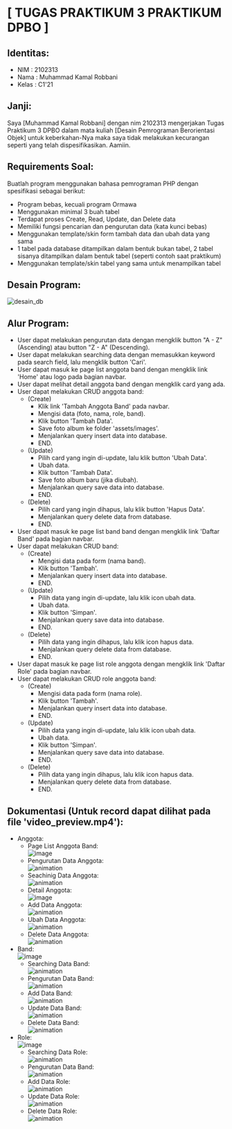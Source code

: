 # [ TUGAS PRAKTIKUM 3 PRAKTIKUM DPBO ]

## Identitas:
- NIM   : 2102313
- Nama  : Muhammad Kamal Robbani
- Kelas : C1'21

## Janji:
Saya [Muhammad Kamal Robbani] dengan nim 2102313 mengerjakan Tugas Praktikum 3 DPBO dalam mata kuliah 
[Desain Pemrograman Berorientasi Objek] untuk keberkahan-Nya maka saya tidak melakukan 
kecurangan seperti yang telah dispesifikasikan. Aamiin.

## Requirements Soal:
Buatlah program menggunakan bahasa pemrograman PHP dengan spesifikasi sebagai berikut:
- Program bebas, kecuali program Ormawa
- Menggunakan minimal 3 buah tabel
- Terdapat proses Create, Read, Update, dan Delete data
- Memiliki fungsi pencarian dan pengurutan data (kata kunci bebas)
- Menggunakan template/skin form tambah data dan ubah data yang sama
- 1 tabel pada database ditampilkan dalam bentuk bukan tabel, 2 tabel sisanya ditampilkan dalam bentuk tabel (seperti contoh saat praktikum)
- Menggunakan template/skin tabel yang sama untuk menampilkan tabel


## Desain Program:
![desain_db](https://github.com/kkamall/TP3DPBO2023C1/assets/101335350/b4fb28f1-047a-49d4-a85e-43f0c5722ee5)

## Alur Program:
- User dapat melakukan pengurutan data dengan mengklik button "A - Z" (Ascending) atau button "Z - A" (Descending).
- User dapat melakukan searching data dengan memasukkan keyword pada search field, lalu mengklik button 'Cari'. 
- User dapat masuk ke page list anggota band dengan mengklik link 'Home' atau logo pada bagian navbar.
- User dapat melihat detail anggota band dengan mengklik card yang ada.
- User dapat melakukan CRUD anggota band:
  - (Create)
    - Klik link 'Tambah Anggota Band' pada navbar.
    - Mengisi data (foto, nama, role, band).
    - Klik button 'Tambah Data'.
    - Save foto album ke folder 'assets/images'.
    - Menjalankan query insert data into database.
    - END.
  - (Update)
    - Pilih card yang ingin di-update, lalu klik button 'Ubah Data'.
    - Ubah data.
    - Klik button 'Tambah Data'.
    - Save foto album baru (jika diubah).
    - Menjalankan query save data into database.
    - END.
  - (Delete)
    - Pilih card yang ingin dihapus, lalu klik button 'Hapus Data'.
    - Menjalankan query delete data from database.
    - END.
- User dapat masuk ke page list band band dengan mengklik link 'Daftar Band' pada bagian navbar.
- User dapat melakukan CRUD band:
  - (Create)
    - Mengisi data pada form (nama band).
    - Klik button 'Tambah'.
    - Menjalankan query insert data into database.
    - END.
  - (Update)
    - Pilih data yang ingin di-update, lalu klik icon ubah data.
    - Ubah data.
    - Klik button 'Simpan'.
    - Menjalankan query save data into database.
    - END.
  - (Delete)
    - Pilih data yang ingin dihapus, lalu klik icon hapus data.
    - Menjalankan query delete data from database.
    - END.
- User dapat masuk ke page list role anggota dengan mengklik link 'Daftar Role' pada bagian navbar.
- User dapat melakukan CRUD role anggota band:
  - (Create)
    - Mengisi data pada form (nama role).
    - Klik button 'Tambah'.
    - Menjalankan query insert data into database.
    - END.
  - (Update)
    - Pilih data yang ingin di-update, lalu klik icon ubah data.
    - Ubah data.
    - Klik button 'Simpan'.
    - Menjalankan query save data into database.
    - END.
  - (Delete)
    - Pilih data yang ingin dihapus, lalu klik icon hapus data.
    - Menjalankan query delete data from database.
    - END.

## Dokumentasi (Untuk record dapat dilihat pada file 'video_preview.mp4'):
- Anggota:<br>
  - Page List Anggota Band:<br>
![image](https://github.com/kkamall/TP3DPBO2023C1/assets/101335350/f8efb612-09aa-493f-b8b7-9bafbd66e490)
  - Pengurutan Data Anggota:<br>
![animation](https://github.com/kkamall/TP3DPBO2023C1/assets/101335350/c36163c5-5467-4a83-923b-c000ed40c6b5)
  - Seachinig Data Anggota:<br>
![animation](https://github.com/kkamall/TP3DPBO2023C1/assets/101335350/1de6f69a-e9a5-4982-8084-4c0a6db70efd)
  - Detail Anggota:<br>
![image](https://github.com/kkamall/TP3DPBO2023C1/assets/101335350/0d0ee748-949b-42d3-8abb-e6a25aadbc74)
  - Add Data Anggota:<br>
![animation](https://github.com/kkamall/TP3DPBO2023C1/assets/101335350/10d01ef3-fe41-43a7-8780-318292679c61)
  - Ubah Data Anggota:<br>
![animation](https://github.com/kkamall/TP3DPBO2023C1/assets/101335350/bb42d8bb-dfe5-4183-a564-7b37737b91b9)
  - Delete Data Anggota:<br>
![animation](https://github.com/kkamall/TP3DPBO2023C1/assets/101335350/86bd51d2-4b0e-40f0-a545-66e251bf326e)
- Band:<br>
![image](https://github.com/kkamall/TP3DPBO2023C1/assets/101335350/ef2c6886-2e3e-40dc-b622-efe498c2ae87)
  - Searching Data Band:<br>
![animation](https://github.com/kkamall/TP3DPBO2023C1/assets/101335350/0874d113-5b59-439d-b82d-f15b36635b59)
  - Pengurutan Data Band:<br>
![animation](https://github.com/kkamall/TP3DPBO2023C1/assets/101335350/82015e2d-a263-407c-8efe-ad7a6e06062f)
  - Add Data Band:<br>
![animation](https://github.com/kkamall/TP3DPBO2023C1/assets/101335350/7466e2f9-5e8d-4639-9036-031d938bc79b)
  - Update Data Band:<br>
![animation](https://github.com/kkamall/TP3DPBO2023C1/assets/101335350/8a0c29de-8e1f-45a2-89e6-b85fec1e0c5c)
  - Delete Data Band:<br>
![animation](https://github.com/kkamall/TP3DPBO2023C1/assets/101335350/48aca732-b5be-4acb-9cda-5b0944916449)
- Role:<br>
![image](https://github.com/kkamall/TP3DPBO2023C1/assets/101335350/e852014d-b6d0-4874-8c5b-6d07c73a0fdc)
  - Searching Data Role:<br>
![animation](https://github.com/kkamall/TP3DPBO2023C1/assets/101335350/ab7b2905-7e27-4390-9f95-64016fbd2713)
  - Pengurutan Data Band:<br>
![animation](https://github.com/kkamall/TP3DPBO2023C1/assets/101335350/dfb242f1-d0bf-48ac-baa1-2009f0f62f13)
  - Add Data Role:<br>
![animation](https://github.com/kkamall/TP3DPBO2023C1/assets/101335350/2e8df293-76cf-4e31-9194-ddacb6f68c3f)
  - Update Data Role:<br>
![animation](https://github.com/kkamall/TP3DPBO2023C1/assets/101335350/ddb3d8b8-618d-4237-895c-fdf0fc46b906)
  - Delete Data Role:<br>
![animation](https://github.com/kkamall/TP3DPBO2023C1/assets/101335350/2c6e1b93-fe51-4ba0-915c-fe2b3dccafaf)
